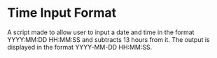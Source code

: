 # Time Input Format

A script made to allow user to input a date and time in the format YYYY:MM:DD HH:MM:SS and subtracts 13 hours from it. 
The output is displayed in the format YYYY-MM-DD HH:MM:SS.
